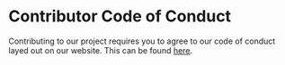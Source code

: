 # Contributor Code of Conduct

Contributing to our project requires you to agree to our code of conduct layed out on our website. This can be found [here](https://cider.sh/legal/conduct).

